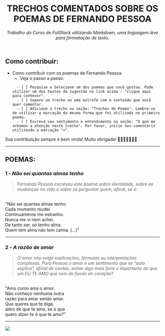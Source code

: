 <header>

<!--
  <<< Author notes: Course header >>>
  Include a 1280×640 image, course title in sentence case, and a concise description in emphasis.
  In your repository settings: enable template repository, add your 1280×640 social image, auto delete head branches.
  Add your open source license, GitHub uses MIT license.
-->

# TRECHOS COMENTADOS SOBRE OS POEMAS DE FERNANDO PESSOA

_Trabalho do Curso de FullStack utilizando Markdown, uma linguagem leve para formatação de texto._

</header>

<!--
  <<< Author notes: Finish >>>
  Review what we learned, ask for feedback, provide next steps.
-->

## Como contribuir:
*  Como contribuir com os poemas de Fernando Pessoa
    * Veja o passo a passo:
    ```
      - [ ] Pesquise e Selecione um dos poemas que você gostou. Pode utilizar um dos textos da sugestão no link acima ☝️ "clique aqui para conhecer".
      - [ ] Separe um trecho ou uma estrofe com o conteúdo que você quer comentar.
      - [ ] Adicione o trecho na seção: "Trechos do Poema". Lembre-se de utilizar a marcação da mesma forma que foi utilizada no primeiro poema.
      - [ ] Escreva seu sentimento e entendimento na seção: "O que me achamou a atenção neste trecho". Por favor, inicie seu comentário utilizando a marcação ">".
     ``` 
Sua contribuição sempre é bem vinda! Muito obrigada! 🌻🌻🌻🌻🌻🌻🌻
____________________________________________________   

## POEMAS:

### 1 - *Não sei quantas almas tenho*
> _Fernando Pessoa escreveu este poema sobre identidade, sobre as mudanças na vida e sobre se perguntar quem, afinal, se é:_
<br>
      "Não sei quantas almas tenho. <br>
      Cada momento mudei. <br>
      Continuamente me estranho. <br>
      Nunca me vi nem achei. <br>
      De tanto ser, só tenho alma. <br>
      Quem tem alma não tem calma. (...)"

____________________________________________________  

### 2 - *A razão de amar*
> _O amor não exige explicações, fórmulas ou interpretações complexas. Para Pessoa o amor é um sentimento que se "auto explica", afinal de contas, existe algo mais forte e importante do que um EU TE AMO que vem do fundo do coração?_
<br>
      "Amo como ama o amor. <br>
      Não conheço nenhuma outra <br>
      razão para amar senão amar. <br>
      Que queres que te diga, <br>
      além de que te amo, se o que <br>
      quero dizer-te é que te amo?"

____________________________________________________  

 ![](https://i.pinimg.com/564x/25/5e/30/255e30e72a7bcfb18ee66b7fa0afcecd.jpg)
<footer>

<!--
  <<< Author notes: Footer >>>
  Add a link to get support, GitHub status page, code of conduct, license link.


---

Get help: [Post in our discussion board](https://github.com/skills/.github/discussions) &bull; [Review the GitHub status page](https://www.githubstatus.com/)

&copy; 2023 GitHub &bull; [Code of Conduct](https://www.contributor-covenant.org/version/2/1/code_of_conduct/code_of_conduct.md) &bull; [MIT License](https://gh.io/mit)
-->
</footer>
